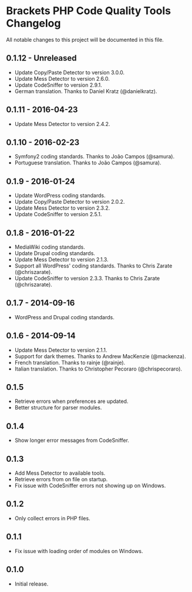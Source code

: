 # Brackets PHP Code Quality Tools Changelog
All notable changes to this project will be documented in this file.

## 0.1.12 - Unreleased
* Update Copy/Paste Detector to version 3.0.0.
* Update Mess Detector to version 2.6.0.
* Update CodeSniffer to version 2.9.1.
* German translation. Thanks to Daniel Kratz (@danielkratz).

## 0.1.11 - 2016-04-23
* Update Mess Detector to version 2.4.2.

## 0.1.10 - 2016-02-23
* Symfony2 coding standards. Thanks to João Campos (@samura).
* Portuguese translation. Thanks to João Campos (@samura).

## 0.1.9 - 2016-01-24
* Update WordPress coding standards.
* Update Copy/Paste Detector to version 2.0.2.
* Update Mess Detector to version 2.3.2.
* Update CodeSniffer to version 2.5.1.

## 0.1.8 - 2016-01-22
* MediaWiki coding standards.
* Update Drupal coding standards.
* Update Mess Detector to version 2.1.3.
* Support all WordPress' coding standards. Thanks to Chris Zarate (@chriszarate).
* Update CodeSniffer to version 2.3.3. Thanks to Chris Zarate (@chriszarate).

## 0.1.7 - 2014-09-16
* WordPress and Drupal coding standards.

## 0.1.6 - 2014-09-14
* Update Mess Detector to version 2.1.1.
* Support for dark themes. Thanks to Andrew MacKenzie (@mackenza).
* French translation. Thanks to rainje (@rainje).
* Italian translation. Thanks to Christopher Pecoraro (@chrispecoraro).

## 0.1.5
* Retrieve errors when preferences are updated.
* Better structure for parser modules.

## 0.1.4
* Show longer error messages from CodeSniffer.

## 0.1.3
* Add Mess Detector to available tools.
* Retrieve errors from on file on startup.
* Fix issue with CodeSniffer errors not showing up on Windows.

## 0.1.2
* Only collect errors in PHP files.

## 0.1.1
* Fix issue with loading order of modules on Windows.

## 0.1.0
* Initial release.